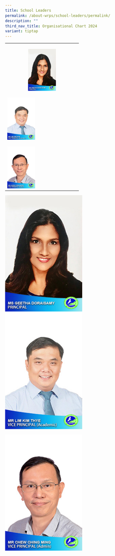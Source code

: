```yaml
---
title: School Leaders
permalink: /about-wrps/school-leaders/permalink/
description: ""
third_nav_title: Organisational Chart 2024
variant: tiptap
---
```

<p></p><table><tbody><tr><th rowspan="1" colspan="3"><p></p><div class="isomer-image-wrapper"><img style="width: 40%;" height="auto" width="100%" alt="" src="/images/Staff/1__Ms_Geetha_Doraisamy__Principal_.jpg"></div></th></tr><tr><td rowspan="1" colspan="3"><p></p><div class="isomer-image-wrapper"><img style="width: 40%;" height="auto" width="100%" alt="" src="/images/Staff/2__Mr_Lim_Kim_Thye__VP_Acad_.jpg"></div></td></tr><tr><td rowspan="1" colspan="3"><p></p><div class="isomer-image-wrapper"><img style="width: 40%;" height="auto" width="100%" alt="" src="/images/Staff/3__Mr_Chew_Ching_Ming__VP_Admin_.jpg"></div></td></tr></tbody></table><div class="isomer-image-wrapper"><img style="width: 50%;" height="auto" width="100%" alt="" src="/images/Staff/1__Ms_Geetha_Doraisamy__Principal_.jpg"></div><div class="isomer-image-wrapper"><img style="width: 50%;" height="auto" width="100%" alt="" src="/images/Staff/2__Mr_Lim_Kim_Thye__VP_Acad_.jpg"></div><p></p><p></p><div class="isomer-image-wrapper"><img style="width: 50%;" height="auto" width="100%" alt="" src="/images/Staff/3__Mr_Chew_Ching_Ming__VP_Admin_.jpg"></div><p></p><p></p>